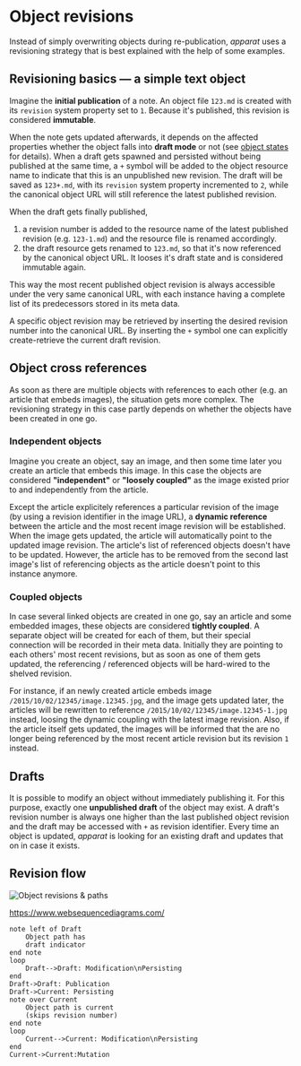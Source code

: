 Object revisions
================

Instead of simply overwriting objects during re-publication, *apparat* uses a revisioning strategy that is best explained with the help of some examples.


Revisioning basics — a simple text object
------------------------------------------

Imagine the **initial publication** of a note. An object file `123.md` is created with its `revision` system property set to `1`. Because it's published, this revision is considered **immutable**.

When the note gets updated afterwards, it depends on the affected properties whether the object falls into **draft mode** or not (see [object states](object-states.md) for details). When a draft gets spawned and persisted without being published at the same time, a `+` symbol will be added to the object resource name to indicate that this is an unpublished new revision. The draft will be saved as `123+.md`, with its `revision` system property incremented to `2`, while the canonical object URL will still reference the latest published revision.

When the draft gets finally published,

1. a revision number is added to the resource name of the latest published revision (e.g. `123-1.md`) and the resource file is renamed accordingly.
2. the draft resource gets renamed to `123.md`, so that it's now referenced by the canonical object URL. It looses it's draft state and is considered immutable again.

This way the most recent published object revision is always accessible under the very same canonical URL, with each instance having a complete list of its predecessors stored in its meta data.

A specific object revision may be retrieved by inserting the desired revision number into the canonical URL. By inserting the `+` symbol one can explicitly create-retrieve the current draft revision.


Object cross references
-----------------------

As soon as there are multiple objects with references to each other (e.g. an article that embeds images), the situation gets more complex. The revisioning strategy in this case partly depends on whether the objects have been created in one go.


### Independent objects

Imagine you create an object, say an image, and then some time later you create an article that embeds this image. In this case the objects are considered **"independent"** or **"loosely coupled"** as the image existed prior to and independently from the article.

Except the article explicitely references a particular revision of the image (by using a revision identifier in the image URL), a **dynamic reference** between the article and the most recent image revision will be established. When the image gets updated, the article will automatically point to the updated image revision. The article's list of referenced objects doesn't have to be updated. However, the article has to be removed from the second last image's list of referencing objects as the article doesn't point to this instance anymore.

### Coupled objects

In case several linked objects are created in one go, say an article and some embedded images, these objects are considered **tightly coupled**. A separate object will be created for each of them, but their special connection will be recorded in their meta data. Initially they are pointing to each others' most recent revisions, but as soon as one of them gets updated, the referencing / referenced objects will be hard-wired to the shelved revision.

For instance, if an newly created article embeds image `/2015/10/02/12345/image.12345.jpg`, and the  image gets updated later, the articles will be rewritten to reference `/2015/10/02/12345/image.12345-1.jpg` instead, loosing the dynamic coupling with the latest image revision. Also, if the article itself gets updated, the images will be informed that the are no longer being referenced by the most recent article revision but its revision `1` instead.


Drafts
------

It is possible to modify an object without immediately publishing it. For this purpose, exactly one **unpublished draft** of the object may exist. A draft's revision number is always one higher than the last published object revision and the draft may be accessed with `+` as revision identifier. Every time an object is updated, *apparat* is looking for an existing draft and updates that on in case it exists.


Revision flow
-------------

![Object revisions & paths](object-revisions.png)

https://www.websequencediagrams.com/

```
note left of Draft
    Object path has
    draft indicator
end note
loop
    Draft-->Draft: Modification\nPersisting
end
Draft->Draft: Publication
Draft->Current: Persisting
note over Current
    Object path is current
    (skips revision number)
end note
loop
    Current-->Current: Modification\nPersisting
end
Current->Current:Mutation
```